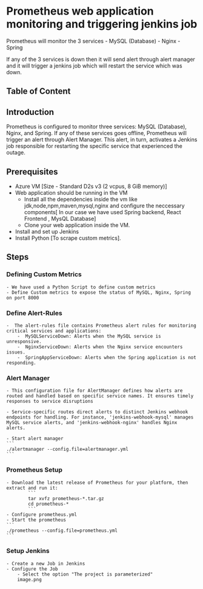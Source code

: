 # Prometheus web application monitoring and triggering jenkins job

Prometheus will monitor the 3 services
    - MySQL (Database)
    - Nginx
    - Spring

If any of the 3 services is down then it will send alert through alert manager and it will trigger a jenkins job which will restart the service which was down.

## Table of Content



## Introduction

Prometheus is configured to monitor three services: MySQL (Database), Nginx, and Spring. If any of these services goes offline, Prometheus will trigger an alert through Alert Manager. This alert, in turn, activates a Jenkins job responsible for restarting the specific service that experienced the outage.

## Prerequisites

 - Azure VM [Size - Standard D2s v3 (2 vcpus, 8 GiB memory)]
 - Web application should be running in the VM
    - Install all the dependencies inside the vm like jdk,node,npm,maven,mysql,nginx and configure the neccessary components[ In our case we  have used Spring backend, React Frontend , MysQL Database]
    - Clone your web application inside the VM.
 - Install and set up Jenkins
 - Install Python [To scrape custom metrics].

## Steps
 ### Defining Custom Metrics
    - We have used a Python Script to define custom metrics
    - Define Custom metrics to expose the status of MySQL, Nginx, Spring on port 8000
 
 ### Define Alert-Rules
    -  The alert-rules file contains Prometheus alert rules for monitoring critical services and applications:
        -  MySQLServiceDown: Alerts when the MySQL service is unresponsive.
        -  NginxServiceDown: Alerts when the Nginx service encounters issues.
        -  SpringAppServiceDown: Alerts when the Spring application is not responding.

 ### Alert Manager 
    - This configuration file for AlertManager defines how alerts are routed and handled based on specific service names. It ensures timely responses to service disruptions

    - Service-specific routes direct alerts to distinct Jenkins webhook endpoints for handling. For instance, 'jenkins-webhook-mysql' manages MySQL service alerts, and 'jenkins-webhook-nginx' handles Nginx alerts.

    - Start alert manager
    ```
    ./alertmanager --config.file=alertmanager.yml
    ```
   
 ### Prometheus Setup
    - Download the latest release of Prometheus for your platform, then extract and run it:
            ```
            tar xvfz prometheus-*.tar.gz
            cd prometheus-*
            ```
    - Configure prometheus.yml 
    - Start the prometheus
    ```
    ./prometheus --config.file=prometheus.yml
    ```

 ### Setup Jenkins 
    - Create a new Job in Jenkins
    - Configure the Job 
        - Select the option "The project is parameterized"
        image.png
        
